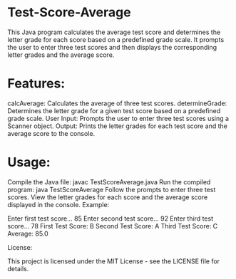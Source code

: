 # Test-Score-Average

This Java program calculates the average test score and determines the letter grade for each score based on a predefined grade scale. It prompts the user to enter three test scores and then displays the corresponding letter grades and the average score.

# Features:

calcAverage: Calculates the average of three test scores.
determineGrade: Determines the letter grade for a given test score based on a predefined grade scale.
User Input: Prompts the user to enter three test scores using a Scanner object.
Output: Prints the letter grades for each test score and the average score to the console.

# Usage:

Compile the Java file: javac TestScoreAverage.java
Run the compiled program: java TestScoreAverage
Follow the prompts to enter three test scores.
View the letter grades for each score and the average score displayed in the console.
Example:

Enter first test score...
85
Enter second test score...
92
Enter third test score...
78
First Test Score: B
Second Test Score: A
Third Test Score: C
Average: 85.0

License:

This project is licensed under the MIT License - see the LICENSE file for details.





